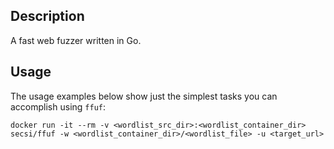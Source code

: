 ## Description
A fast web fuzzer written in Go.

## Usage
The usage examples below show just the simplest tasks you can accomplish using ``ffuf``:
```
docker run -it --rm -v <wordlist_src_dir>:<wordlist_container_dir> secsi/ffuf -w <wordlist_container_dir>/<wordlist_file> -u <target_url>
```